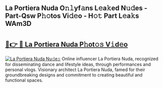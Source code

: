 ## La Portiera Nuda O𝚗𝚕yf𝚊ns L𝚎a𝚔ed N𝚞𝚍es - Part-Qsw P𝚑𝚘tos Vi𝚍𝚎o - H𝚘𝚝 Part L𝚎a𝚔s WAm3D

# <h2><a href="http://kf0obg.oniu.top/?m=La+Portiera+Nuda">🔗👉 🔴 La Portiera Nuda P𝚑ot𝚘𝚜 V𝚒d𝚎o</a></h2>

[![La Portiera Nuda Nu𝚍e𝚜](https://i.imgur.com/0qMVB7G.gif)](http://kf0obg.oniu.top/?m=La+Portiera+Nuda)
Online influencer La Portiera Nuda, recognized for disseminating dance and lifestyle ideas, through performances and personal vlogs. Visionary architect La Portiera Nuda, famed for their groundbreaking designs and commitment to creating beautiful and functional spaces.  
